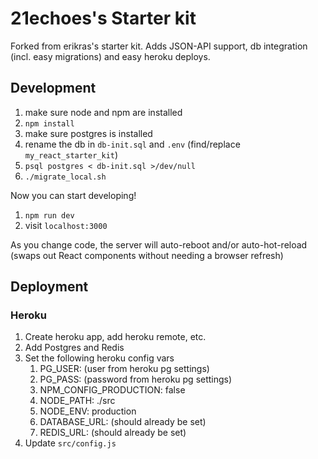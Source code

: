 # 21echoes's Starter kit

Forked from erikras's starter kit. Adds JSON-API support, db integration (incl. easy migrations) and easy heroku deploys.


## Development

1. make sure node and npm are installed
1. `npm install`
1. make sure postgres is installed
1. rename the db in `db-init.sql` and `.env` (find/replace `my_react_starter_kit`)
1. `psql postgres < db-init.sql >/dev/null`
1. `./migrate_local.sh`

Now you can start developing!

1. `npm run dev`
1. visit `localhost:3000`

As you change code, the server will auto-reboot and/or auto-hot-reload (swaps out React components without needing a browser refresh)


## Deployment

### Heroku

1. Create heroku app, add heroku remote, etc.
1. Add Postgres and Redis
1. Set the following heroku config vars
    1. PG_USER: (user from heroku pg settings)
    1. PG_PASS: (password from heroku pg settings)
    1. NPM_CONFIG_PRODUCTION: false
    1. NODE_PATH: ./src
    1. NODE_ENV: production
    1. DATABASE_URL: (should already be set)
    1. REDIS_URL: (should already be set)
1. Update `src/config.js`
